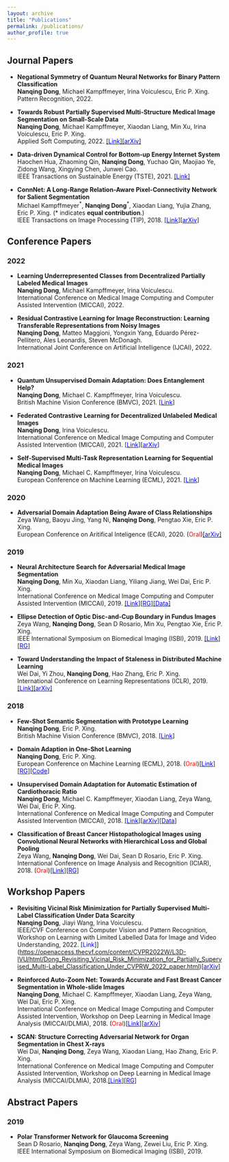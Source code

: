 ```yaml
---
layout: archive
title: "Publications"
permalink: /publications/
author_profile: true
---
```



## Journal Papers
* **Negational Symmetry of Quantum Neural Networks for Binary Pattern Classification**  
  **Nanqing Dong**, Michael Kampffmeyer, Irina Voiculescu, Eric P. Xing.  
  Pattern Recognition, 2022.  

* **Towards Robust Partially Supervised Multi-Structure Medical Image Segmentation on Small-Scale Data**  
  **Nanqing Dong**, Michael Kampffmeyer, Xiaodan Liang, Min Xu, Irina Voiculescu, Eric P. Xing.  
  Applied Soft Computing, 2022.  [[<span style="color:blue">Link</span>]](https://doi.org/10.1016/j.asoc.2021.108074)[[<span style="color:blue">arXiv</span>]](https://arxiv.org/pdf/2011.14164.pdf)  
  
* **Data-driven Dynamical Control for Bottom-up Energy Internet System**  
  Haochen Hua, Zhaoming Qin, **Nanqing Dong**, Yuchao Qin, Maojiao Ye, Zidong Wang, Xingying Chen, Junwei Cao.  
  IEEE Transactions on Sustainable Energy (TSTE), 2021. [[<span style="color:blue">Link</span>]](https://ieeexplore.ieee.org/document/9531065/)  

* **ConnNet: A Long-Range Relation-Aware Pixel-Connectivity Network for Salient Segmentation**  
  Michael Kampffmeyer<sup>\*</sup>, **Nanqing Dong**<sup>\*</sup>, Xiaodan Liang, Yujia Zhang, Eric P. Xing. (\* indicates **equal contribution**.)  
  IEEE Transactions on Image Processing (TIP), 2018. [[<span style="color:blue">Link</span>]](https://ieeexplore.ieee.org/document/8576646)[[<span style="color:blue">arXiv</span>]](https://arxiv.org/pdf/1804.07836.pdf)

## Conference Papers
### 2022  
* **Learning Underrepresented Classes from Decentralized Partially Labeled Medical Images**  
  **Nanqing Dong**, Michael Kampffmeyer, Irina Voiculescu.  
  International Conference on Medical Image Computing and Computer Assisted Intervention (MICCAI), 2022.
  
* **Residual Contrastive Learning for Image Reconstruction: Learning Transferable Representations from Noisy Images**  
  **Nanqing Dong**, Matteo Maggioni, Yongxin Yang, Eduardo Pérez-Pellitero, Ales Leonardis, Steven McDonagh.  
  International Joint Conference on Artificial Intelligence (IJCAI), 2022.  


### 2021
* **Quantum Unsupervised Domain Adaptation: Does Entanglement Help?**  
  **Nanqing Dong**, Michael C. Kampffmeyer, Irina Voiculescu.  
  British Machine Vision Conference (BMVC), 2021. [[<span style="color:blue">Link</span>]](https://www.bmvc2021-virtualconference.com/assets/papers/0900.pdf)  

* **Federated Contrastive Learning for Decentralized Unlabeled Medical Images**    
  **Nanqing Dong**, Irina Voiculescu.    
  International Conference on Medical Image Computing and Computer Assisted Intervention (MICCAI), 2021. [[<span style="color:blue">Link</span>]](https://link.springer.com/chapter/10.1007/978-3-030-87199-4_36)[[<span style="color:blue">arXiv</span>]](https://arxiv.org/pdf/2109.07504.pdf)  

* **Self-Supervised Multi-Task Representation Learning for Sequential Medical Images**  
  **Nanqing Dong**, Michael C. Kampffmeyer, Irina Voiculescu.     
  European Conference on Machine Learning (ECML), 2021. [[<span style="color:blue">Link</span>]](https://link.springer.com/chapter/10.1007/978-3-030-86523-8_47)  

### 2020
* **Adversarial Domain Adaptation Being Aware of Class Relationships**   
  Zeya Wang, Baoyu Jing, Yang Ni, **Nanqing Dong**, Pengtao Xie, Eric P. Xing.  
  European Conference on Aritifical Inteligence (ECAI), 2020. (<span style="color:red">Oral</span>)[[<span style="color:blue">arXiv</span>]](https://arxiv.org/pdf/1905.11931.pdf)
  
### 2019
* **Neural Architecture Search for Adversarial Medical Image Segmentation**  
  **Nanqing Dong**, Min Xu, Xiaodan Liang, Yiliang Jiang, Wei Dai, Eric P. Xing.  
  International Conference on Medical Image Computing and Computer Assisted Intervention (MICCAI), 2019. [[<span style="color:blue">Link</span>]](https://link.springer.com/chapter/10.1007%2F978-3-030-32226-7_92)[[<span style="color:blue">RG</span>]](https://www.researchgate.net/publication/336474639_Neural_Architecture_Search_for_Adversarial_Medical_Image_Segmentation)[[<span style="color:blue">Data</span>]](https://github.com/eveningdong/Cardiothoracic-Ratio-Estimation_dataset)  
   
* **Ellipse Detection of Optic Disc-and-Cup Boundary in Fundus Images**  
  Zeya Wang, **Nanqing Dong**, Sean D Rosario, Min Xu, Pengtao Xie, Eric P. Xing.  
  IEEE International Symposium on Biomedical Imaging (ISBI), 2019. [[<span style="color:blue">Link</span>]](https://ieeexplore.ieee.org/document/8759173)[[<span style="color:blue">RG</span>]](https://www.researchgate.net/publication/334428109_Ellipse_Detection_of_Optic_Disc-and-Cup_Boundary_in_Fundus_Images)

* **Toward Understanding the Impact of Staleness in Distributed Machine Learning**  
  Wei Dai, Yi Zhou, **Nanqing Dong**, Hao Zhang, Eric P. Xing.  
  International Conference on Learning Representations (ICLR), 2019. [[<span style="color:blue">Link</span>]](https://openreview.net/forum?id=BylQV305YQ)[[<span style="color:blue">arXiv</span>]](https://arxiv.org/pdf/1810.03264.pdf)

### 2018
* **Few-Shot Semantic Segmentation with Prototype Learning**  
  **Nanqing Dong**, Eric P. Xing.  
  British Machine Vision Conference (BMVC), 2018. [[<span style="color:blue">Link</span>]](http://bmvc2018.org/contents/papers/0255.pdf)

* **Domain Adaption in One-Shot Learning**  
  **Nanqing Dong**, Eric P. Xing.  
  European Conference on Machine Learning (ECML), 2018. (<span style="color:red">Oral</span>)[[<span style="color:blue">Link</span>]](https://link.springer.com/chapter/10.1007/978-3-030-10925-7_35)[[<span style="color:blue">RG</span>]](https://www.researchgate.net/publication/330462398_Domain_Adaption_in_One-Shot_Learning)[[<span style="color:blue">Code</span>]](https://github.com/eveningdong/DAOSL)

* **Unsupervised Domain Adaptation for Automatic Estimation of Cardiothoracic Ratio**  
  **Nanqing Dong**, Michael C. Kampffmeyer, Xiaodan Liang, Zeya Wang, Wei Dai, Eric P. Xing.  
  International Conference on Medical Image Computing and Computer Assisted Intervention (MICCAI), 2018. [[<span style="color:blue">Link</span>]](https://link.springer.com/chapter/10.1007/978-3-030-00934-2_61)[[<span style="color:blue">arXiv</span>]](https://arxiv.org/pdf/1807.03434.pdf)[[<span style="color:blue">Data</span>]](https://github.com/eveningdong/Cardiothoracic-Ratio-Estimation_dataset)  

* **Classification of Breast Cancer Histopathological Images using Convolutional Neural Networks with Hierarchical Loss and Global Pooling**  
  Zeya Wang, **Nanqing Dong**, Wei Dai, Sean D Rosario, Eric P. Xing.  
  International Conference on Image Analysis and Recognition (ICIAR), 2018. (<span style="color:red">Oral</span>)[[<span style="color:blue">Link</span>]](https://link.springer.com/chapter/10.1007/978-3-319-93000-8_84)[[<span style="color:blue">RG</span>]](https://www.researchgate.net/publication/325574618_Classification_of_Breast_Cancer_Histopathological_Images_using_Convolutional_Neural_Networks_with_Hierarchical_Loss_and_Global_Pooling)

## Workshop Papers
* **Revisiting Vicinal Risk Minimization for Partially Supervised Multi-Label Classification Under Data Scarcity**  
  **Nanqing Dong**, Jiayi Wang, Irina Voiculescu.  
   IEEE/CVF Conference on Computer Vision and Pattern Recognition, Workshop on Learning with Limited Labelled Data for Image and Video Understanding, 2022. [<span style="color:blue">Link</span>]](https://openaccess.thecvf.com/content/CVPR2022W/L3D-IVU/html/Dong_Revisiting_Vicinal_Risk_Minimization_for_Partially_Supervised_Multi-Label_Classification_Under_CVPRW_2022_paper.html)[[<span style="color:blue">arXiv</span>]](https://arxiv.org/pdf/2204.08954.pdf)  

* **Reinforced Auto-Zoom Net: Towards Accurate and Fast Breast Cancer Segmentation in Whole-slide Images**  
  **Nanqing Dong**, Michael C. Kampffmeyer, Xiaodan Liang, Zeya Wang, Wei Dai, Eric P. Xing.  
  International Conference on Medical Image Computing and Computer Assisted Intervention, Workshop on Deep Learning in Medical Image Analysis (MICCAI/DLMIA), 2018. (<span style="color:red">Oral</span>)[[<span style="color:blue">Link</span>]](https://link.springer.com/chapter/10.1007/978-3-030-00889-5_36)[[<span style="color:blue">arXiv</span>]](https://arxiv.org/pdf/1807.11113.pdf)

* **SCAN: Structure Correcting Adversarial Network for Organ Segmentation in Chest X-rays**  
  Wei Dai, **Nanqing Dong**, Zeya Wang, Xiaodan Liang, Hao Zhang, Eric P. Xing.  
  International Conference on Medical Image Computing and Computer Assisted Intervention, Workshop on Deep Learning in Medical Image Analysis (MICCAI/DLMIA), 2018.[[<span style="color:blue">Link</span>]](https://link.springer.com/chapter/10.1007/978-3-030-00889-5_30)[[<span style="color:blue">RG</span>]](https://www.researchgate.net/publication/327749572_SCAN_Structure_Correcting_Adversarial_Network_for_Organ_Segmentation_in_Chest_X-Rays)

## Abstract Papers
### 2019
* **Polar Transformer Network for Glaucoma Screening**  
  Sean D Rosario, **Nanqing Dong**, Zeya Wang, Zewei Liu, Eric P. Xing.  
  IEEE International Symposium on Biomedical Imaging (ISBI), 2019.
